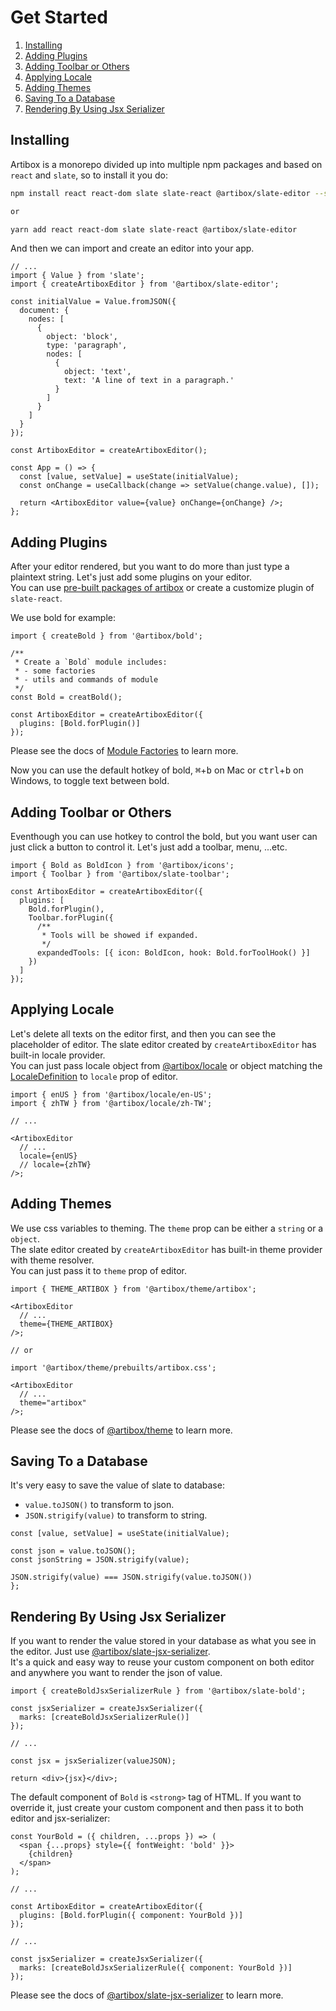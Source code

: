 # Get Started

1. [Installing](#installing)
2. [Adding Plugins](#adding-plugins)
3. [Adding Toolbar or Others](#adding-toolbar-or-others)
4. [Applying Locale](#applying-locale)
5. [Adding Themes](#adding-themes)
6. [Saving To a Database](#saving-to-a-database)
7. [Rendering By Using Jsx Serializer](#rendering-by-using-jsx-serializer)

## Installing

Artibox is a monorepo divided up into multiple npm packages and based on `react` and `slate`, so to install it you do:

```bash
npm install react react-dom slate slate-react @artibox/slate-editor --save

or

yarn add react react-dom slate slate-react @artibox/slate-editor
```

And then we can import and create an editor into your app.

```tsx
// ...
import { Value } from 'slate';
import { createArtiboxEditor } from '@artibox/slate-editor';

const initialValue = Value.fromJSON({
  document: {
    nodes: [
      {
        object: 'block',
        type: 'paragraph',
        nodes: [
          {
            object: 'text',
            text: 'A line of text in a paragraph.'
          }
        ]
      }
    ]
  }
});

const ArtiboxEditor = createArtiboxEditor();

const App = () => {
  const [value, setValue] = useState(initialValue);
  const onChange = useCallback(change => setValue(change.value), []);

  return <ArtiboxEditor value={value} onChange={onChange} />;
};
```

## Adding Plugins

After your editor rendered, but you want to do more than just type a plaintext string. Let's just add some plugins on your editor.  
You can use [pre-built packages of artibox](../README.md#packages) or create a customize plugin of `slate-react`.

We use bold for example:

```tsx
import { createBold } from '@artibox/bold';

/**
 * Create a `Bold` module includes:
 * - some factories
 * - utils and commands of module
 */
const Bold = creatBold();

const ArtiboxEditor = createArtiboxEditor({
  plugins: [Bold.forPlugin()]
});
```

Please see the docs of [Module Factories](./module-factories.md) to learn more.

Now you can use the default hotkey of bold, <kbd>⌘</kbd>+<kbd>b</kbd> on Mac or <kbd>ctrl</kbd>+<kbd>b</kbd> on Windows, to toggle text between bold.

## Adding Toolbar or Others

Eventhough you can use hotkey to control the bold, but you want user can just click a button to control it. Let's just add a toolbar, menu, ...etc.

```tsx
import { Bold as BoldIcon } from '@artibox/icons';
import { Toolbar } from '@artibox/slate-toolbar';

const ArtiboxEditor = createArtiboxEditor({
  plugins: [
    Bold.forPlugin(),
    Toolbar.forPlugin({
      /**
       * Tools will be showed if expanded.
       */
      expandedTools: [{ icon: BoldIcon, hook: Bold.forToolHook() }]
    })
  ]
});
```

## Applying Locale

Let's delete all texts on the editor first, and then you can see the placeholder of editor. The slate editor created by `createArtiboxEditor` has built-in locale provider.  
You can just pass locale object from [@artibox/locale](../packages/locale/README.md) or object matching the [LocaleDefinition](../packages/locale/src/typings.ts#L1) to `locale` prop of editor.

```tsx
import { enUS } from '@artibox/locale/en-US';
import { zhTW } from '@artibox/locale/zh-TW';

// ...

<ArtiboxEditor
  // ...
  locale={enUS}
  // locale={zhTW}
/>;
```

## Adding Themes

We use css variables to theming. The `theme` prop can be either a `string` or a `object`.  
The slate editor created by `createArtiboxEditor` has built-in theme provider with theme resolver.  
You can just pass it to `theme` prop of editor.

```tsx
import { THEME_ARTIBOX } from '@artibox/theme/artibox';

<ArtiboxEditor
  // ...
  theme={THEME_ARTIBOX}
/>;

// or

import '@artibox/theme/prebuilts/artibox.css';

<ArtiboxEditor
  // ...
  theme="artibox"
/>;
```

Please see the docs of [@artibox/theme](../packages/theme/README.md) to learn more.

## Saving To a Database

It's very easy to save the value of slate to database:

- `value.toJSON()` to transform to json.
- `JSON.strigify(value)` to transform to string.

```tsx
const [value, setValue] = useState(initialValue);

const json = value.toJSON();
const jsonString = JSON.strigify(value);

JSON.strigify(value) === JSON.strigify(value.toJSON())
};
```

## Rendering By Using Jsx Serializer

If you want to render the value stored in your database as what you see in the editor. Just use [@artibox/slate-jsx-serializer](../packages/slate-jsx-serializer/README.md).  
It's a quick and easy way to reuse your custom component on both editor and anywhere you want to render the json of value.

```tsx
import { createBoldJsxSerializerRule } from '@artibox/slate-bold';

const jsxSerializer = createJsxSerializer({
  marks: [createBoldJsxSerializerRule()]
});

// ...

const jsx = jsxSerializer(valueJSON);

return <div>{jsx}</div>;
```

The default component of `Bold` is `<strong>` tag of HTML. If you want to override it, just create your custom component and then pass it to both editor and jsx-serializer:

```tsx
const YourBold = ({ children, ...props }) => (
  <span {...props} style={{ fontWeight: 'bold' }}>
    {children}
  </span>
);

// ...

const ArtiboxEditor = createArtiboxEditor({
  plugins: [Bold.forPlugin({ component: YourBold })]
});

// ...

const jsxSerializer = createJsxSerializer({
  marks: [createBoldJsxSerializerRule({ component: YourBold })]
});
```

Please see the docs of [@artibox/slate-jsx-serializer](../packages/slate-jsx-serializer/README.md) to learn more.
